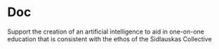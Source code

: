 # Doc
Support the creation of an artificial intelligence to aid in one-on-one education that is consistent with the ethos of the Sidlauskas Collective
